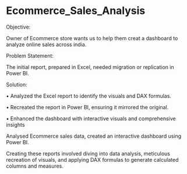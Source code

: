 # Ecommerce_Sales_Analysis

Objective:

Owner of Ecommerce store wants us to help them creat a dashboard to analyze online sales across india.

Problem Statement:

The initial report, prepared in Excel, needed migration or replication in Power BI. 

Solution:

• Analyzed the Excel report to identify the visuals and DAX formulas.

• Recreated the report in Power BI, ensuring it mirrored the original.

• Enhanced the dashboard with interactive visuals and comprehensive insights

Analysed Ecommerce sales data, created an interactive dashboard using Power BI. 

Creating these reports involved diving into data analysis, meticulous recreation of visuals, and applying DAX formulas to generate calculated columns and measures. 
 
